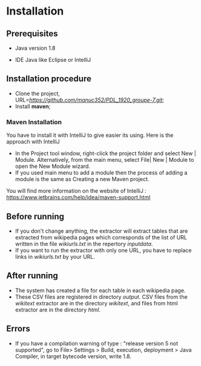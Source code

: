 # Installation

## Prerequisites

- Java version 1.8

- IDE Java like Eclipse or IntelliJ

## Installation procedure

- Clone the project, URL=*https://github.com/manuc352/PDL_1920_groupe-7.git*;
- Install __maven__;

### Maven Installation 

You have to install it with IntelliJ to give easier its using. Here is the approach with IntelliJ
- In the Project tool window, right-click the project folder and select New | Module. Alternatively, from the main menu, select File| New | Module to open the New Module wizard.
- If you used main menu to add a module then the process of adding a module is the same as Creating a new Maven project. 

You will find more information on the website of IntelliJ : https://www.jetbrains.com/help/idea/maven-support.html

## Before running

- If you don't change anything, the extractor will extract tables that are extracted from wikipedia pages which corresponds of the list of URL written in the file *wikiurls.txt* in the repertory *inputdata*. 
- If you want to run the extractor with only one URL, you have to replace links in *wikiurls.txt* by your URL.   

## After running 

- The system has created a file for each table in each wikipedia page. 
- These CSV files are registered in directory *output*. CSV files from the *wikitext* extractor are in the directory *wikitext*, and files from html extractor are in the directory *html*.

## Errors 

-  If you have a compilation warning of type : "release version 5 not supported", 
go to File> Settings > Build, execution, deployment > Java Compiler, in target bytecode version, write 1.8.   
